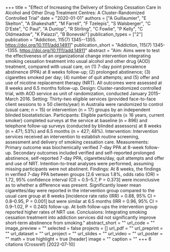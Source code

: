 +++
title = "Effect of Increasing the Delivery of Smoking Cessation Care in Alcohol and Other Drug Treatment Centres: A Cluster-Randomized Controlled Trial"
date = "2020-01-01"
authors = ["A Guillaumier", "E Skelton", "A Shakeshaft", "M Farrell", "F Tzelepis", "S Walsberger", "C D'Este", "C Paul", "A Dunlop", "R Stirling", "C Fowlie", "P Kelly", "C Oldmeadow", "K Palazzi", "B Bonevski"]
publication_types = ["2"]
publication = "Addiction, 115(7) 1345--1355. https://doi.org/10.1111/add.14911"
publication_short = "Addiction, 115(7) 1345--1355. https://doi.org/10.1111/add.14911"
abstract = "Aim: Aims were to test the effectiveness of an organizational change intervention integrating smoking cessation treatment into usual alcohol and other drug (AOD) treatment, compared with usual care, on (1) 7-day point prevalence abstinence (PPA) at 8 weeks follow-up; (2) prolonged abstinence; (3) cigarettes smoked per day; (4) number of quit attempts; and (5) offer and use of nicotine replacement therapy (NRT). All outcomes were assessed at 8 weeks and 6.5 months follow-up. Design: Cluster-randomized controlled trial, with AOD service as unit of randomization, conducted January 2015–March 2016. Setting: Thirty-two eligible services (provided face-to-face client sessions to ≥ 50 clients/year) in Australia were randomized to control (usual care; n = 15) or intervention (n = 17) groups by an independent blinded biostatistician. Participants: Eligible participants (≥ 16 years, current smoker) completed surveys at the service at baseline (n = 896) and telephone follow-up surveys (conducted by blinded assessors) at 8 weeks (n = 471; 53%) and 6.5 months (n = 427; 48%). Intervention: Intervention services received an intervention to establish routine screening, assessment and delivery of smoking cessation care. Measurements: Primary outcome was biochemically verified 7-day PPA at 8-week follow-up. Secondary outcomes included verified and self-reported prolonged abstinence, self-reported 7-day PPA, cigarettes/day, quit attempts and offer and use of NRT. Intention-to-treat analyses were performed, assuming missing participants were not abstinent. Findings: At 8 weeks, the findings in verified 7-day PPA between groups [2.6 versus 1.8%, odds ratio (OR) = 1.72, 95% confidence interval (CI) = 0.5–5.7, P = 0.373] were inconclusive as to whether a difference was present. Significantly lower mean cigarettes/day were reported in the intervention group compared to the usual care group at 8 weeks [incidence rate ratio (IRR) = 0.88, 95% CI = 0.8–0.95, P = 0.001] but were similar at 6.5 months (IRR = 0.96, 95% CI = 0.9–1.02, P = 0.240) follow-up. At both follow-ups the intervention group reported higher rates of NRT use. Conclusions: Integrating smoking cessation treatment into addiction services did not significantly improve short-term abstinence from smoking."
abstract_short = ""
url_code = ""
image_preview = ""
selected = false
projects = []
url_pdf = ""
url_preprint = ""
url_dataset = ""
url_project = ""
url_slides = ""
url_video = ""
url_poster = ""
math = true
highlight = true
[header]
image = ""
caption = ""
+++
6 citations (Crossref) [2022-07-10]
